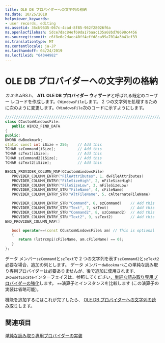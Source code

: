 ```yaml
---
title: OLE DB プロバイダーへの文字列の格納
ms.date: 10/26/2018
helpviewer_keywords:
- user records, editing
ms.assetid: 36cb9635-067c-4cad-8f85-962f28026f6a
ms.openlocfilehash: 5dce7dac84ef69da17baac135a68bd78698c4456
ms.sourcegitcommit: c6f8e6c2daec40ff4effd8ca99a7014a3b41ef33
ms.translationtype: MT
ms.contentlocale: ja-JP
ms.lasthandoff: 04/24/2019
ms.locfileid: "64344982"
---
```

# <a name="storing-strings-in-the-ole-db-provider"></a>OLE DB プロバイダーへの文字列の格納

*カスタム*RS.h、 **ATL OLE DB プロバイダー ウィザード**と呼ばれる既定のユーザー レコードを作成します。`CWindowsFile`します。 2 つの文字列を処理するために次のように変更します。`CWindowsFile`次のコードに示すようにします。

```cpp
////////////////////////////////////////////////////////////////////////
class CCustomWindowsFile:
   public WIN32_FIND_DATA
{
public:
DWORD dwBookmark;
static const int iSize = 256;    // Add this
TCHAR szCommand[iSize];          // Add this
TCHAR szText[iSize];             // Add this
TCHAR szCommand2[iSize];         // Add this
TCHAR szText2[iSize];            // Add this

BEGIN_PROVIDER_COLUMN_MAP(CCustomWindowsFile)
   PROVIDER_COLUMN_ENTRY("FileAttributes", 1, dwFileAttributes)
   PROVIDER_COLUMN_ENTRY("FileSizeHigh", 2, nFileSizeHigh)
   PROVIDER_COLUMN_ENTRY("FileSizeLow", 3, nFileSizeLow)
   PROVIDER_COLUMN_ENTRY_STR("FileName", 4, cFileName)
   PROVIDER_COLUMN_ENTRY_STR("AltFileName", 5, cAlternateFileName)

   PROVIDER_COLUMN_ENTRY_STR("Command", 6, szCommand)    // Add this
   PROVIDER_COLUMN_ENTRY_STR("Text", 7, szText)          // Add this
   PROVIDER_COLUMN_ENTRY_STR("Command2", 8, szCommand2)  // Add this
   PROVIDER_COLUMN_ENTRY_STR("Text2", 9, szText2)        // Add this
END_PROVIDER_COLUMN_MAP()

   bool operator==(const CCustomWindowsFile& am) // This is optional
   {
      return (lstrcmpi(cFileName, am.cFileName) == 0);
   }
};
```

データ メンバー`szCommand`と`szText`で 2 つの文字列を表す`szCommand2`と`szText2`必要な場合、追加の列とします。 データ メンバー`dwBookmark`この単純な読み取り専用プロバイダーは必要ありませんが、後で追加に使用されます、`IRowsetLocate`インターフェイスは、参照してください[、単純な読み取り専用プロバイダーの強化](../../data/oledb/enhancing-the-simple-read-only-provider.md)します。 `==`演算子とインスタンスを比較します (この演算子の実装は省略可能)。

機能を追加するにはこれが完了したら、 [OLE DB プロバイダーへの文字列の読み取り](../../data/oledb/reading-strings-into-the-ole-db-provider.md)します。

## <a name="see-also"></a>関連項目

[単純な読み取り専用プロバイダーの実装](../../data/oledb/implementing-the-simple-read-only-provider.md)<br/>
